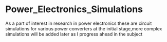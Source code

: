 # Power_Electronics_Simulations
As a part of interest in research in power electronics these are circuit simulations for various power converters at the initial stage,more complex simulations will be added later as I
progress ahead in the subject

